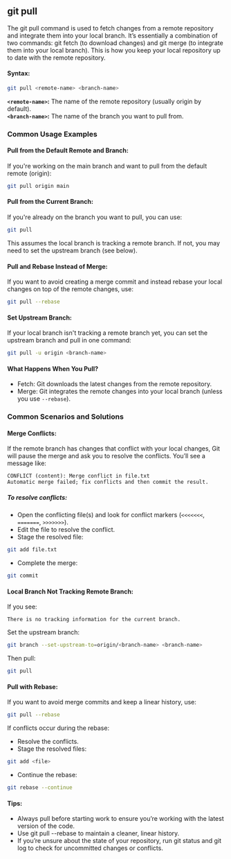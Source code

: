 ## git pull
The git pull command is used to fetch changes from a remote repository and integrate them into your local branch. It’s essentially a combination of two commands: git fetch (to download changes) and git merge (to integrate them into your local branch). This is how you keep your local repository up to date with the remote repository.
#### Syntax:
```bash
git pull <remote-name> <branch-name>
```
**`<remote-name>`:** The name of the remote repository (usually origin by default).  
**`<branch-name>`:** The name of the branch you want to pull from.
### Common Usage Examples
#### Pull from the Default Remote and Branch:
If you're working on the main branch and want to pull from the default remote (origin):
```bash
git pull origin main
```
#### Pull from the Current Branch:
If you're already on the branch you want to pull, you can use:
```bash
git pull
```
This assumes the local branch is tracking a remote branch. If not, you may need to set the upstream branch (see below).
#### Pull and Rebase Instead of Merge:
If you want to avoid creating a merge commit and instead rebase your local changes on top of the remote changes, use:
```bash
git pull --rebase
```
#### Set Upstream Branch:
If your local branch isn't tracking a remote branch yet, you can set the upstream branch and pull in one command:
```bash
git pull -u origin <branch-name>
```
#### What Happens When You Pull?
- Fetch: Git downloads the latest changes from the remote repository.
- Merge: Git integrates the remote changes into your local branch (unless you use `--rebase`).
### Common Scenarios and Solutions
#### Merge Conflicts:
If the remote branch has changes that conflict with your local changes, Git will pause the merge and ask you to resolve the conflicts. You’ll see a message like:
```
CONFLICT (content): Merge conflict in file.txt
Automatic merge failed; fix conflicts and then commit the result.
```
##### To resolve conflicts:
- Open the conflicting file(s) and look for conflict markers (`<<<<<<<`, `=======`, `>>>>>>>`).
- Edit the file to resolve the conflict.
- Stage the resolved file:
```bash
git add file.txt
```
- Complete the merge:
```bash
git commit
```
#### Local Branch Not Tracking Remote Branch:
If you see:
```
There is no tracking information for the current branch.
```
Set the upstream branch:
```bash
git branch --set-upstream-to=origin/<branch-name> <branch-name>
```
Then pull:
```bash
git pull
```
#### Pull with Rebase:
If you want to avoid merge commits and keep a linear history, use:
```bash
git pull --rebase
```
If conflicts occur during the rebase:
- Resolve the conflicts.
- Stage the resolved files:
```bash
git add <file>
```
- Continue the rebase:
```bash
git rebase --continue
```
#### Tips:
- Always pull before starting work to ensure you’re working with the latest version of the code.
- Use git pull --rebase to maintain a cleaner, linear history.
- If you’re unsure about the state of your repository, run git status and git log to check for uncommitted changes or conflicts.
